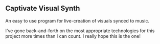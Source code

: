 ## Captivate Visual Synth
An easy to use program for live-creation of visuals synced to music.

I've gone back-and-forth on the most appropriate technologies for this project more times than I can count. I really hope this is the one!


